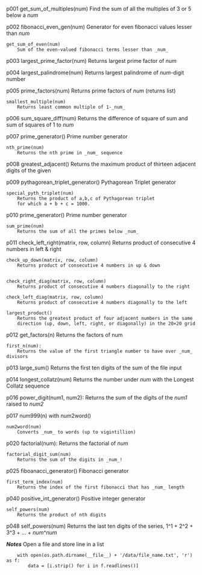 p001
    get_sum_of_multiples(num)
        Find the sum of all the multiples of 3 or 5 below a _num_

p002
    fibonacci_even_gen(num)
        Generator for even fibonacci values lesser than _num_
    
    get_sum_of_even(num)
        Sum of the even-valued fibonacci terms lesser than _num_

p003
    largest_prime_factor(num)
        Returns largest prime factor of _num_

p004
    largest_palindrome(num)
        Returns largest palindrome of _num_-digit number

p005
    prime_factors(num)
        Returns prime factors of _num_ (returns list)
    
    smallest_multiple(num)
        Returns least common multiple of 1-_num_

p006
    sum_square_diff(num)
        Returns the difference of square of sum and sum of squares of 1 to _num_

p007
    prime_generator()
        Prime number generator

    nth_prime(num)
        Returns the nth prime in _num_ sequence

p008
    greatest_adjacent()
        Returns the maximum product of thirteen adjacent digits of the given

p009
    pythagorean_triplet_generator()
        Pythagorean Triplet generator

    special_pyth_triplet(num)
        Returns the product of a,b,c of Pythagorean triplet 
        for which a + b + c = 1000.

p010
    prime_generator()
        Prime number generator
    
    sum_prime(num)
        Returns the sum of all the primes below _num_

p011
    check_left_right(matrix, row, column)
        Returns product of consecutive 4 numbers in left & right

    check_up_down(matrix, row, column)
        Returns product of consecutive 4 numbers in up & down
    

    check_right_diag(matrix, row, column)
        Returns product of consecutive 4 numbers diagonally to the right
    
    check_left_diag(matrix, row, column)
        Returns product of consecutive 4 numbers diagonally to the left

    largest_product()
        Returns the greatest product of four adjacent numbers in the same 
        direction (up, down, left, right, or diagonally) in the 20×20 grid

p012
    get_factors(n)
        Returns the factors of num

    first_n(num):
        Returns the value of the first triangle number to have over _num_ divisors

p013
    large_sum()
        Returns the first ten digits of the sum of the file input

p014
    longest_collatz(num)
        Returns the number under _num_ with the Longest Collatz sequence

p016
    power_digit(num1, num2):
        Returns the sum of the digits of the _num1_ raised to _num2_
    
p017
    num999(n)
        with num2word()

    num2word(num)
        Converts _num_ to words (up to vigintillion)

p020
    factorial(num):
        Returns the factorial of _num_

    factorial_digit_sum(num)
        Returns the sum of the digits in _num_!

p025
    fiboanacci_generator()
        Fibonacci generator
    
    first_term_index(num)
        Returns the index of the first fibonacci that has _num_ length

p040
    positive_int_generator()
        Positive integer generator
   
    self_powers(num)
        Returns the product of nth digits

p048
    self_powers(num)
        Returns the last ten digits of the series, 
        1^1 + 2^2 + 3^3 + ... + _num_^_num_

***Notes***
Open a file and store line in a list
```
    with open(os.path.dirname(__file__) + '/data/file_name.txt', 'r') as f:
        data = [i.strip() for i in f.readlines()]
```

